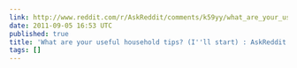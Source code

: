 ```yaml
---
link: http://www.reddit.com/r/AskReddit/comments/k59yy/what_are_your_useful_household_tips_ill_start/#
date: 2011-09-05 16:53 UTC
published: true
title: 'What are your useful household tips? (I''ll start) : AskReddit'
tags: []
---
```



